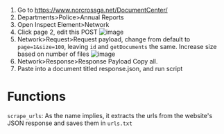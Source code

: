 1. Go to https://www.norcrossga.net/DocumentCenter/
2. Departments>Police>Annual Reports
3. Open Inspect Element>Network
4. Click page 2, edit this POST 
   ![image](https://user-images.githubusercontent.com/40151222/111563943-48f3f800-876f-11eb-87bc-eb7e4f805d7e.png)
5. Network>Request>Request payload, change from default to `page=1&size=100`, leaving `id` and `getDocuments` the same. Increase size based on number of files ![image](https://user-images.githubusercontent.com/40151222/111564132-a1c39080-876f-11eb-9dd8-4c10b78f055c.png)
6. Network>Response>Response Payload    Copy all.
7. Paste into a document titled response.json, and run script

# Functions
`scrape_urls`: As the name implies, it extracts the urls from the website's JSON response and saves them in `urls.txt`
